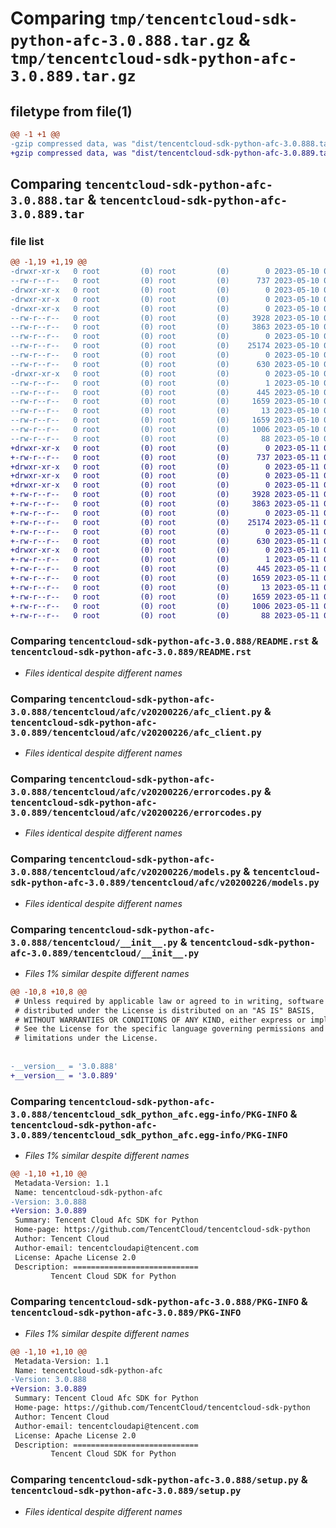 # Comparing `tmp/tencentcloud-sdk-python-afc-3.0.888.tar.gz` & `tmp/tencentcloud-sdk-python-afc-3.0.889.tar.gz`

## filetype from file(1)

```diff
@@ -1 +1 @@
-gzip compressed data, was "dist/tencentcloud-sdk-python-afc-3.0.888.tar", last modified: Wed May 10 01:46:41 2023, max compression
+gzip compressed data, was "dist/tencentcloud-sdk-python-afc-3.0.889.tar", last modified: Thu May 11 02:13:46 2023, max compression
```

## Comparing `tencentcloud-sdk-python-afc-3.0.888.tar` & `tencentcloud-sdk-python-afc-3.0.889.tar`

### file list

```diff
@@ -1,19 +1,19 @@
-drwxr-xr-x   0 root         (0) root         (0)        0 2023-05-10 01:46:41.000000 tencentcloud-sdk-python-afc-3.0.888/
--rw-r--r--   0 root         (0) root         (0)      737 2023-05-10 01:46:41.000000 tencentcloud-sdk-python-afc-3.0.888/README.rst
-drwxr-xr-x   0 root         (0) root         (0)        0 2023-05-10 01:46:41.000000 tencentcloud-sdk-python-afc-3.0.888/tencentcloud/
-drwxr-xr-x   0 root         (0) root         (0)        0 2023-05-10 01:46:41.000000 tencentcloud-sdk-python-afc-3.0.888/tencentcloud/afc/
-drwxr-xr-x   0 root         (0) root         (0)        0 2023-05-10 01:46:41.000000 tencentcloud-sdk-python-afc-3.0.888/tencentcloud/afc/v20200226/
--rw-r--r--   0 root         (0) root         (0)     3928 2023-05-10 01:46:41.000000 tencentcloud-sdk-python-afc-3.0.888/tencentcloud/afc/v20200226/afc_client.py
--rw-r--r--   0 root         (0) root         (0)     3863 2023-05-10 01:46:41.000000 tencentcloud-sdk-python-afc-3.0.888/tencentcloud/afc/v20200226/errorcodes.py
--rw-r--r--   0 root         (0) root         (0)        0 2023-05-10 01:46:41.000000 tencentcloud-sdk-python-afc-3.0.888/tencentcloud/afc/v20200226/__init__.py
--rw-r--r--   0 root         (0) root         (0)    25174 2023-05-10 01:46:41.000000 tencentcloud-sdk-python-afc-3.0.888/tencentcloud/afc/v20200226/models.py
--rw-r--r--   0 root         (0) root         (0)        0 2023-05-10 01:46:41.000000 tencentcloud-sdk-python-afc-3.0.888/tencentcloud/afc/__init__.py
--rw-r--r--   0 root         (0) root         (0)      630 2023-05-10 01:46:41.000000 tencentcloud-sdk-python-afc-3.0.888/tencentcloud/__init__.py
-drwxr-xr-x   0 root         (0) root         (0)        0 2023-05-10 01:46:41.000000 tencentcloud-sdk-python-afc-3.0.888/tencentcloud_sdk_python_afc.egg-info/
--rw-r--r--   0 root         (0) root         (0)        1 2023-05-10 01:46:41.000000 tencentcloud-sdk-python-afc-3.0.888/tencentcloud_sdk_python_afc.egg-info/dependency_links.txt
--rw-r--r--   0 root         (0) root         (0)      445 2023-05-10 01:46:41.000000 tencentcloud-sdk-python-afc-3.0.888/tencentcloud_sdk_python_afc.egg-info/SOURCES.txt
--rw-r--r--   0 root         (0) root         (0)     1659 2023-05-10 01:46:41.000000 tencentcloud-sdk-python-afc-3.0.888/tencentcloud_sdk_python_afc.egg-info/PKG-INFO
--rw-r--r--   0 root         (0) root         (0)       13 2023-05-10 01:46:41.000000 tencentcloud-sdk-python-afc-3.0.888/tencentcloud_sdk_python_afc.egg-info/top_level.txt
--rw-r--r--   0 root         (0) root         (0)     1659 2023-05-10 01:46:41.000000 tencentcloud-sdk-python-afc-3.0.888/PKG-INFO
--rw-r--r--   0 root         (0) root         (0)     1006 2023-05-10 01:46:41.000000 tencentcloud-sdk-python-afc-3.0.888/setup.py
--rw-r--r--   0 root         (0) root         (0)       88 2023-05-10 01:46:41.000000 tencentcloud-sdk-python-afc-3.0.888/setup.cfg
+drwxr-xr-x   0 root         (0) root         (0)        0 2023-05-11 02:13:46.000000 tencentcloud-sdk-python-afc-3.0.889/
+-rw-r--r--   0 root         (0) root         (0)      737 2023-05-11 02:13:46.000000 tencentcloud-sdk-python-afc-3.0.889/README.rst
+drwxr-xr-x   0 root         (0) root         (0)        0 2023-05-11 02:13:46.000000 tencentcloud-sdk-python-afc-3.0.889/tencentcloud/
+drwxr-xr-x   0 root         (0) root         (0)        0 2023-05-11 02:13:46.000000 tencentcloud-sdk-python-afc-3.0.889/tencentcloud/afc/
+drwxr-xr-x   0 root         (0) root         (0)        0 2023-05-11 02:13:46.000000 tencentcloud-sdk-python-afc-3.0.889/tencentcloud/afc/v20200226/
+-rw-r--r--   0 root         (0) root         (0)     3928 2023-05-11 02:13:46.000000 tencentcloud-sdk-python-afc-3.0.889/tencentcloud/afc/v20200226/afc_client.py
+-rw-r--r--   0 root         (0) root         (0)     3863 2023-05-11 02:13:46.000000 tencentcloud-sdk-python-afc-3.0.889/tencentcloud/afc/v20200226/errorcodes.py
+-rw-r--r--   0 root         (0) root         (0)        0 2023-05-11 02:13:46.000000 tencentcloud-sdk-python-afc-3.0.889/tencentcloud/afc/v20200226/__init__.py
+-rw-r--r--   0 root         (0) root         (0)    25174 2023-05-11 02:13:46.000000 tencentcloud-sdk-python-afc-3.0.889/tencentcloud/afc/v20200226/models.py
+-rw-r--r--   0 root         (0) root         (0)        0 2023-05-11 02:13:46.000000 tencentcloud-sdk-python-afc-3.0.889/tencentcloud/afc/__init__.py
+-rw-r--r--   0 root         (0) root         (0)      630 2023-05-11 02:13:46.000000 tencentcloud-sdk-python-afc-3.0.889/tencentcloud/__init__.py
+drwxr-xr-x   0 root         (0) root         (0)        0 2023-05-11 02:13:46.000000 tencentcloud-sdk-python-afc-3.0.889/tencentcloud_sdk_python_afc.egg-info/
+-rw-r--r--   0 root         (0) root         (0)        1 2023-05-11 02:13:46.000000 tencentcloud-sdk-python-afc-3.0.889/tencentcloud_sdk_python_afc.egg-info/dependency_links.txt
+-rw-r--r--   0 root         (0) root         (0)      445 2023-05-11 02:13:46.000000 tencentcloud-sdk-python-afc-3.0.889/tencentcloud_sdk_python_afc.egg-info/SOURCES.txt
+-rw-r--r--   0 root         (0) root         (0)     1659 2023-05-11 02:13:46.000000 tencentcloud-sdk-python-afc-3.0.889/tencentcloud_sdk_python_afc.egg-info/PKG-INFO
+-rw-r--r--   0 root         (0) root         (0)       13 2023-05-11 02:13:46.000000 tencentcloud-sdk-python-afc-3.0.889/tencentcloud_sdk_python_afc.egg-info/top_level.txt
+-rw-r--r--   0 root         (0) root         (0)     1659 2023-05-11 02:13:46.000000 tencentcloud-sdk-python-afc-3.0.889/PKG-INFO
+-rw-r--r--   0 root         (0) root         (0)     1006 2023-05-11 02:13:46.000000 tencentcloud-sdk-python-afc-3.0.889/setup.py
+-rw-r--r--   0 root         (0) root         (0)       88 2023-05-11 02:13:46.000000 tencentcloud-sdk-python-afc-3.0.889/setup.cfg
```

### Comparing `tencentcloud-sdk-python-afc-3.0.888/README.rst` & `tencentcloud-sdk-python-afc-3.0.889/README.rst`

 * *Files identical despite different names*

### Comparing `tencentcloud-sdk-python-afc-3.0.888/tencentcloud/afc/v20200226/afc_client.py` & `tencentcloud-sdk-python-afc-3.0.889/tencentcloud/afc/v20200226/afc_client.py`

 * *Files identical despite different names*

### Comparing `tencentcloud-sdk-python-afc-3.0.888/tencentcloud/afc/v20200226/errorcodes.py` & `tencentcloud-sdk-python-afc-3.0.889/tencentcloud/afc/v20200226/errorcodes.py`

 * *Files identical despite different names*

### Comparing `tencentcloud-sdk-python-afc-3.0.888/tencentcloud/afc/v20200226/models.py` & `tencentcloud-sdk-python-afc-3.0.889/tencentcloud/afc/v20200226/models.py`

 * *Files identical despite different names*

### Comparing `tencentcloud-sdk-python-afc-3.0.888/tencentcloud/__init__.py` & `tencentcloud-sdk-python-afc-3.0.889/tencentcloud/__init__.py`

 * *Files 1% similar despite different names*

```diff
@@ -10,8 +10,8 @@
 # Unless required by applicable law or agreed to in writing, software
 # distributed under the License is distributed on an "AS IS" BASIS,
 # WITHOUT WARRANTIES OR CONDITIONS OF ANY KIND, either express or implied.
 # See the License for the specific language governing permissions and
 # limitations under the License.
 
 
-__version__ = '3.0.888'
+__version__ = '3.0.889'
```

### Comparing `tencentcloud-sdk-python-afc-3.0.888/tencentcloud_sdk_python_afc.egg-info/PKG-INFO` & `tencentcloud-sdk-python-afc-3.0.889/tencentcloud_sdk_python_afc.egg-info/PKG-INFO`

 * *Files 1% similar despite different names*

```diff
@@ -1,10 +1,10 @@
 Metadata-Version: 1.1
 Name: tencentcloud-sdk-python-afc
-Version: 3.0.888
+Version: 3.0.889
 Summary: Tencent Cloud Afc SDK for Python
 Home-page: https://github.com/TencentCloud/tencentcloud-sdk-python
 Author: Tencent Cloud
 Author-email: tencentcloudapi@tencent.com
 License: Apache License 2.0
 Description: ============================
         Tencent Cloud SDK for Python
```

### Comparing `tencentcloud-sdk-python-afc-3.0.888/PKG-INFO` & `tencentcloud-sdk-python-afc-3.0.889/PKG-INFO`

 * *Files 1% similar despite different names*

```diff
@@ -1,10 +1,10 @@
 Metadata-Version: 1.1
 Name: tencentcloud-sdk-python-afc
-Version: 3.0.888
+Version: 3.0.889
 Summary: Tencent Cloud Afc SDK for Python
 Home-page: https://github.com/TencentCloud/tencentcloud-sdk-python
 Author: Tencent Cloud
 Author-email: tencentcloudapi@tencent.com
 License: Apache License 2.0
 Description: ============================
         Tencent Cloud SDK for Python
```

### Comparing `tencentcloud-sdk-python-afc-3.0.888/setup.py` & `tencentcloud-sdk-python-afc-3.0.889/setup.py`

 * *Files identical despite different names*

